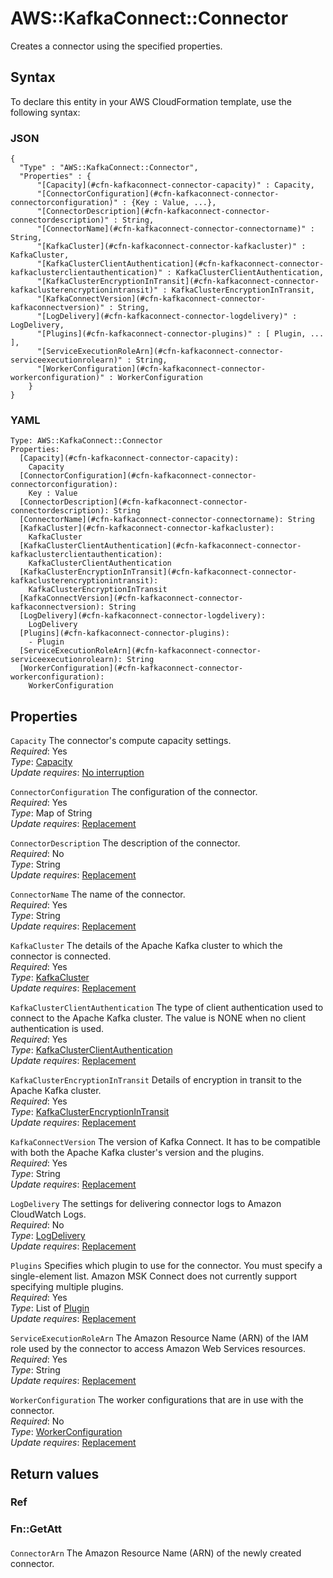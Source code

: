 # AWS::KafkaConnect::Connector<a name="aws-resource-kafkaconnect-connector"></a>

Creates a connector using the specified properties\.

## Syntax<a name="aws-resource-kafkaconnect-connector-syntax"></a>

To declare this entity in your AWS CloudFormation template, use the following syntax:

### JSON<a name="aws-resource-kafkaconnect-connector-syntax.json"></a>

```
{
  "Type" : "AWS::KafkaConnect::Connector",
  "Properties" : {
      "[Capacity](#cfn-kafkaconnect-connector-capacity)" : Capacity,
      "[ConnectorConfiguration](#cfn-kafkaconnect-connector-connectorconfiguration)" : {Key : Value, ...},
      "[ConnectorDescription](#cfn-kafkaconnect-connector-connectordescription)" : String,
      "[ConnectorName](#cfn-kafkaconnect-connector-connectorname)" : String,
      "[KafkaCluster](#cfn-kafkaconnect-connector-kafkacluster)" : KafkaCluster,
      "[KafkaClusterClientAuthentication](#cfn-kafkaconnect-connector-kafkaclusterclientauthentication)" : KafkaClusterClientAuthentication,
      "[KafkaClusterEncryptionInTransit](#cfn-kafkaconnect-connector-kafkaclusterencryptionintransit)" : KafkaClusterEncryptionInTransit,
      "[KafkaConnectVersion](#cfn-kafkaconnect-connector-kafkaconnectversion)" : String,
      "[LogDelivery](#cfn-kafkaconnect-connector-logdelivery)" : LogDelivery,
      "[Plugins](#cfn-kafkaconnect-connector-plugins)" : [ Plugin, ... ],
      "[ServiceExecutionRoleArn](#cfn-kafkaconnect-connector-serviceexecutionrolearn)" : String,
      "[WorkerConfiguration](#cfn-kafkaconnect-connector-workerconfiguration)" : WorkerConfiguration
    }
}
```

### YAML<a name="aws-resource-kafkaconnect-connector-syntax.yaml"></a>

```
Type: AWS::KafkaConnect::Connector
Properties:
  [Capacity](#cfn-kafkaconnect-connector-capacity):
    Capacity
  [ConnectorConfiguration](#cfn-kafkaconnect-connector-connectorconfiguration):
    Key : Value
  [ConnectorDescription](#cfn-kafkaconnect-connector-connectordescription): String
  [ConnectorName](#cfn-kafkaconnect-connector-connectorname): String
  [KafkaCluster](#cfn-kafkaconnect-connector-kafkacluster):
    KafkaCluster
  [KafkaClusterClientAuthentication](#cfn-kafkaconnect-connector-kafkaclusterclientauthentication):
    KafkaClusterClientAuthentication
  [KafkaClusterEncryptionInTransit](#cfn-kafkaconnect-connector-kafkaclusterencryptionintransit):
    KafkaClusterEncryptionInTransit
  [KafkaConnectVersion](#cfn-kafkaconnect-connector-kafkaconnectversion): String
  [LogDelivery](#cfn-kafkaconnect-connector-logdelivery):
    LogDelivery
  [Plugins](#cfn-kafkaconnect-connector-plugins):
    - Plugin
  [ServiceExecutionRoleArn](#cfn-kafkaconnect-connector-serviceexecutionrolearn): String
  [WorkerConfiguration](#cfn-kafkaconnect-connector-workerconfiguration):
    WorkerConfiguration
```

## Properties<a name="aws-resource-kafkaconnect-connector-properties"></a>

`Capacity` <a name="cfn-kafkaconnect-connector-capacity"></a>
The connector's compute capacity settings\.  
_Required_: Yes  
_Type_: [Capacity](aws-properties-kafkaconnect-connector-capacity.md)  
_Update requires_: [No interruption](https://docs.aws.amazon.com/AWSCloudFormation/latest/UserGuide/using-cfn-updating-stacks-update-behaviors.html#update-no-interrupt)

`ConnectorConfiguration` <a name="cfn-kafkaconnect-connector-connectorconfiguration"></a>
The configuration of the connector\.  
_Required_: Yes  
_Type_: Map of String  
_Update requires_: [Replacement](https://docs.aws.amazon.com/AWSCloudFormation/latest/UserGuide/using-cfn-updating-stacks-update-behaviors.html#update-replacement)

`ConnectorDescription` <a name="cfn-kafkaconnect-connector-connectordescription"></a>
The description of the connector\.  
_Required_: No  
_Type_: String  
_Update requires_: [Replacement](https://docs.aws.amazon.com/AWSCloudFormation/latest/UserGuide/using-cfn-updating-stacks-update-behaviors.html#update-replacement)

`ConnectorName` <a name="cfn-kafkaconnect-connector-connectorname"></a>
The name of the connector\.  
_Required_: Yes  
_Type_: String  
_Update requires_: [Replacement](https://docs.aws.amazon.com/AWSCloudFormation/latest/UserGuide/using-cfn-updating-stacks-update-behaviors.html#update-replacement)

`KafkaCluster` <a name="cfn-kafkaconnect-connector-kafkacluster"></a>
The details of the Apache Kafka cluster to which the connector is connected\.  
_Required_: Yes  
_Type_: [KafkaCluster](aws-properties-kafkaconnect-connector-kafkacluster.md)  
_Update requires_: [Replacement](https://docs.aws.amazon.com/AWSCloudFormation/latest/UserGuide/using-cfn-updating-stacks-update-behaviors.html#update-replacement)

`KafkaClusterClientAuthentication` <a name="cfn-kafkaconnect-connector-kafkaclusterclientauthentication"></a>
The type of client authentication used to connect to the Apache Kafka cluster\. The value is NONE when no client authentication is used\.  
_Required_: Yes  
_Type_: [KafkaClusterClientAuthentication](aws-properties-kafkaconnect-connector-kafkaclusterclientauthentication.md)  
_Update requires_: [Replacement](https://docs.aws.amazon.com/AWSCloudFormation/latest/UserGuide/using-cfn-updating-stacks-update-behaviors.html#update-replacement)

`KafkaClusterEncryptionInTransit` <a name="cfn-kafkaconnect-connector-kafkaclusterencryptionintransit"></a>
Details of encryption in transit to the Apache Kafka cluster\.  
_Required_: Yes  
_Type_: [KafkaClusterEncryptionInTransit](aws-properties-kafkaconnect-connector-kafkaclusterencryptionintransit.md)  
_Update requires_: [Replacement](https://docs.aws.amazon.com/AWSCloudFormation/latest/UserGuide/using-cfn-updating-stacks-update-behaviors.html#update-replacement)

`KafkaConnectVersion` <a name="cfn-kafkaconnect-connector-kafkaconnectversion"></a>
The version of Kafka Connect\. It has to be compatible with both the Apache Kafka cluster's version and the plugins\.  
_Required_: Yes  
_Type_: String  
_Update requires_: [Replacement](https://docs.aws.amazon.com/AWSCloudFormation/latest/UserGuide/using-cfn-updating-stacks-update-behaviors.html#update-replacement)

`LogDelivery` <a name="cfn-kafkaconnect-connector-logdelivery"></a>
The settings for delivering connector logs to Amazon CloudWatch Logs\.  
_Required_: No  
_Type_: [LogDelivery](aws-properties-kafkaconnect-connector-logdelivery.md)  
_Update requires_: [Replacement](https://docs.aws.amazon.com/AWSCloudFormation/latest/UserGuide/using-cfn-updating-stacks-update-behaviors.html#update-replacement)

`Plugins` <a name="cfn-kafkaconnect-connector-plugins"></a>
Specifies which plugin to use for the connector\. You must specify a single\-element list\. Amazon MSK Connect does not currently support specifying multiple plugins\.  
_Required_: Yes  
_Type_: List of [Plugin](aws-properties-kafkaconnect-connector-plugin.md)  
_Update requires_: [Replacement](https://docs.aws.amazon.com/AWSCloudFormation/latest/UserGuide/using-cfn-updating-stacks-update-behaviors.html#update-replacement)

`ServiceExecutionRoleArn` <a name="cfn-kafkaconnect-connector-serviceexecutionrolearn"></a>
The Amazon Resource Name \(ARN\) of the IAM role used by the connector to access Amazon Web Services resources\.  
_Required_: Yes  
_Type_: String  
_Update requires_: [Replacement](https://docs.aws.amazon.com/AWSCloudFormation/latest/UserGuide/using-cfn-updating-stacks-update-behaviors.html#update-replacement)

`WorkerConfiguration` <a name="cfn-kafkaconnect-connector-workerconfiguration"></a>
The worker configurations that are in use with the connector\.  
_Required_: No  
_Type_: [WorkerConfiguration](aws-properties-kafkaconnect-connector-workerconfiguration.md)  
_Update requires_: [Replacement](https://docs.aws.amazon.com/AWSCloudFormation/latest/UserGuide/using-cfn-updating-stacks-update-behaviors.html#update-replacement)

## Return values<a name="aws-resource-kafkaconnect-connector-return-values"></a>

### Ref<a name="aws-resource-kafkaconnect-connector-return-values-ref"></a>

### Fn::GetAtt<a name="aws-resource-kafkaconnect-connector-return-values-fn--getatt"></a>

#### <a name="aws-resource-kafkaconnect-connector-return-values-fn--getatt-fn--getatt"></a>

`ConnectorArn` <a name="ConnectorArn-fn::getatt"></a>
The Amazon Resource Name \(ARN\) of the newly created connector\.
